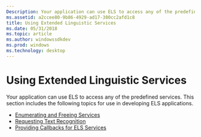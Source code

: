 ```yaml
---
Description: Your application can use ELS to access any of the predefined services.
ms.assetid: a2ccee80-9b86-4929-ad17-380cc2afd1c8
title: Using Extended Linguistic Services
ms.date: 05/31/2018
ms.topic: article
ms.author: windowssdkdev
ms.prod: windows
ms.technology: desktop
---
```


# Using Extended Linguistic Services

Your application can use ELS to access any of the predefined services. This section includes the following topics for use in developing ELS applications.

-   [Enumerating and Freeing Services](enumerating-and-freeing-services.md)
-   [Requesting Text Recognition](requesting-text-recognition.md)
-   [Providing Callbacks for ELS Services](providing-callbacks-for-els-services.md)

 

 



